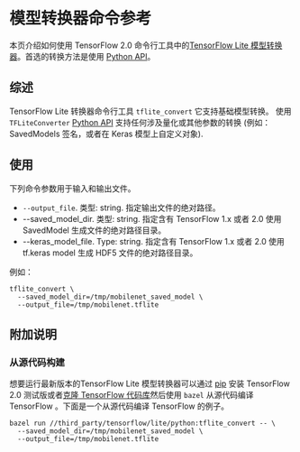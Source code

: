 # 模型转换器命令参考

本页介绍如何使用 TensorFlow 2.0 命令行工具中的[TensorFlow Lite 模型转换器](index.md)。首选的转换方法是使用 [Python API](python_api.md)。

## 综述

TensorFlow Lite 转换器命令行工具 `tflite_convert` 它支持基础模型转换。 使用 `TFLiteConverter` [Python API](python_api.md) 支持任何涉及量化或其他参数的转换 (例如：
 SavedModels 签名，或者在 Keras 模型上自定义对象).

## 使用

下列命令参数用于输入和输出文件。

*   `--output_file`. 类型: string. 指定输出文件的绝对路径。
*   --saved_model_dir. 类型: string. 指定含有  TensorFlow 1.x 或者 2.0 使用 SavedModel 生成文件的绝对路径目录。
*   --keras_model_file. Type: string. 指定含有  TensorFlow 1.x 或者 2.0 使用 tf.keras model 生成 HDF5 文件的绝对路径目录。

例如：

```
tflite_convert \
  --saved_model_dir=/tmp/mobilenet_saved_model \
  --output_file=/tmp/mobilenet.tflite
```

## 附加说明

### 从源代码构建

想要运行最新版本的TensorFlow Lite 模型转换器可以通过 [pip](https://www.tensorflow.org/install/pip) 安装 TensorFlow 2.0 测试版或者[克隆 TensorFlow 代码库](https://www.tensorflow.org/install/source)然后使用 `bazel` 从源代码编译 TensorFlow 。下面是一个从源代码编译  TensorFlow 的例子。

```
bazel run //third_party/tensorflow/lite/python:tflite_convert -- \
  --saved_model_dir=/tmp/mobilenet_saved_model \
  --output_file=/tmp/mobilenet.tflite
```

